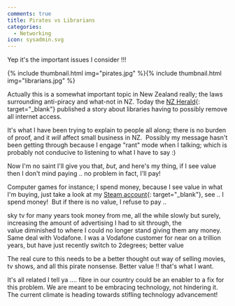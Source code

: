 ```yaml
---
comments: true
title: Pirates vs Librarians
categories:
  - Networking
icon: sysadmin.svg
---
```

Yep it's the important issues I consider !!!

{% include thumbnail.html img="pirates.jpg" %}{% include thumbnail.html img="librarians.jpg" %}

Actually this is a somewhat important topic in New Zealand really; the laws surrounding anti-piracy and what-not in NZ. Today the [NZ Herald](http://www.nzherald.co.nz/nz/news/article.cfm?c_id=1&objectid=10726286&ref=facebookheadlines){: target="_blank"} published a story about libraries having to possibly remove all internet access.

It's what I have been trying to explain to people all along; there is no burden of proof, and it _will_ affect small business in NZ.  Possibly my message hasn't been getting through because I engage "rant" mode when I talking; which is probably not conducive to listening to what I have to say :)

Now I'm no saint I'll give you that, _but_, and here's my thing, if I see value then I don't mind paying .. no problem in fact, I'll pay!

Computer games for instance; I spend money, because I see value in what I'm buying, just take a look at my [Steam account](http://steamcommunity.com/id/TerminalAddict/games?tab=all){: target="_blank"}, see .. I spend money!  But if there is no value, I refuse to pay .. 

sky tv for many years took money from me, all the while slowly but surely, increasing the amount of advertising I had to sit through, the value diminished to where I could no longer stand giving them any money. Same deal with Vodafone. I was a Vodafone customer for near on a trillion years, but have just recently switch to 2degrees; better value

The real cure to this needs to be a better thought out way of selling movies, tv shows, and all this pirate nonsense. Better value !! that's what I want.

It's all related I tell ya .... fibre in our country could be an enabler to a fix for this problem. We are meant to be embracing technology, not hindering it. The current climate is heading towards stifling technology advancement!
